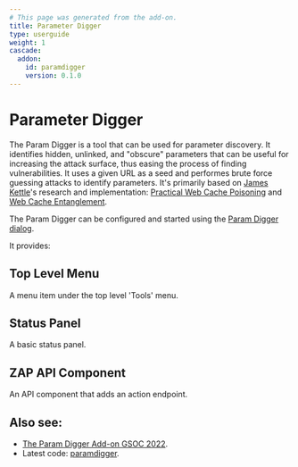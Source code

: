 ```yaml
---
# This page was generated from the add-on.
title: Parameter Digger
type: userguide
weight: 1
cascade:
  addon:
    id: paramdigger
    version: 0.1.0
---
```


# Parameter Digger

The Param Digger is a tool that can be used for parameter discovery. It identifies hidden, unlinked, and
"obscure" parameters that can be useful for increasing the attack surface, thus easing the process of
finding vulnerabilities. It uses a given URL as a seed and performes brute force guessing attacks to
identify parameters. It's primarily based on [James Kettle](https://twitter.com/albinowax)'s
research and implementation:
[Practical Web Cache Poisoning](https://portswigger.net/research/practical-web-cache-poisoning)
and [Web Cache Entanglement](https://portswigger.net/research/web-cache-entanglement).

The Param Digger can be configured and started using the [Param Digger dialog](/docs/desktop/addons/parameter-digger/dialog/).

It provides:

## Top Level Menu

A menu item under the top level 'Tools' menu.

## Status Panel

A basic status panel.

## ZAP API Component

An API component that adds an action endpoint.

## Also see:
- [The Param Digger Add-on GSOC 2022](https://www.zaproxy.org/blog/2022-08-22-the-param-digger-addon/).
- Latest code: [paramdigger](https://github.com/zaproxy/zap-extensions/tree/main/addOns/paramdigger).
